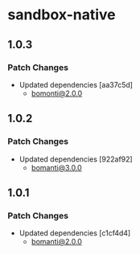 # sandbox-native

## 1.0.3

### Patch Changes

- Updated dependencies [aa37c5d]
  - bomonti@2.0.0

## 1.0.2

### Patch Changes

- Updated dependencies [922af92]
  - bomanti@3.0.0

## 1.0.1

### Patch Changes

- Updated dependencies [c1cf4d4]
  - bomanti@2.0.0
